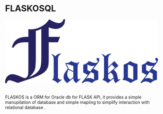 # FLASKOSQL
<center><img src="./source/flaskos.png"></center><br><br>
FLASKOS is a ORM for Oracle db for FLASK API, it provides a simple manupilation of database and simple mapiing to simplify interaction with relational database .
